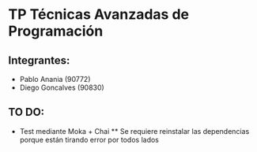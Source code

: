 # TP Técnicas Avanzadas de Programación
## Integrantes:
* Pablo Anania (90772)
* Diego Goncalves (90830)

## TO DO:
* Test mediante Moka + Chai
** Se requiere reinstalar las dependencias porque están tirando error por todos lados